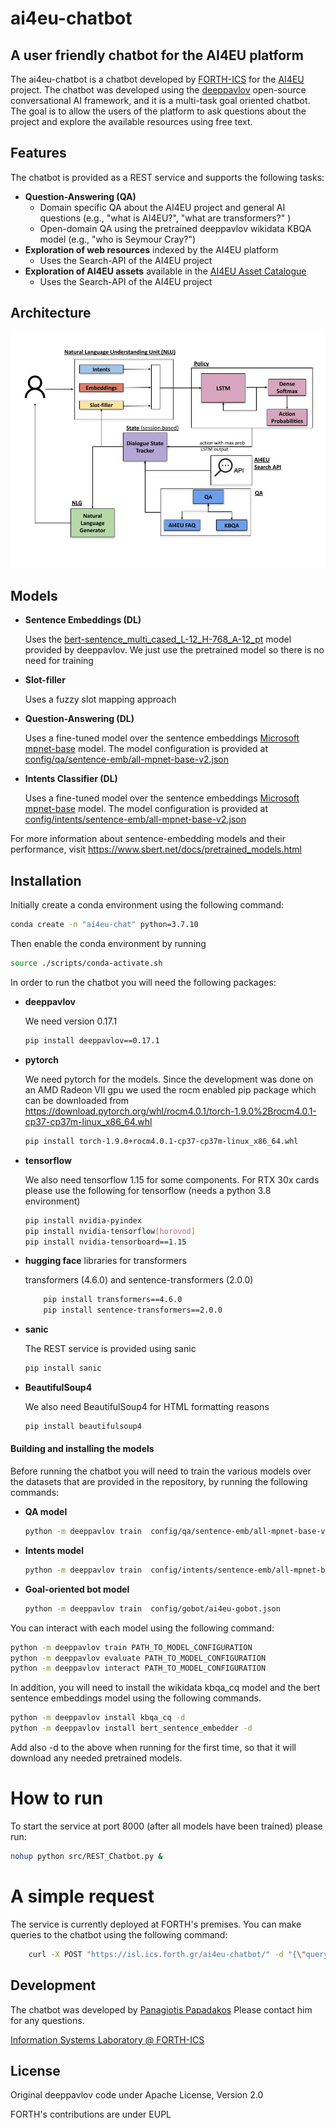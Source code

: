 # ai4eu-chatbot
## A user friendly chatbot for the AI4EU platform

The ai4eu-chatbot is a chatbot developed by [FORTH-ICS](https://www.ics.forth.gr/) for the [AI4EU](https://www.ai4europe.eu/) project. The chatbot was developed using the [deeppavlov](https://deeppavlov.ai/) open-source conversational AI framework, and it is a multi-task goal oriented chatbot. The goal is to allow the users of the platform to ask questions about the project and explore the available resources using free text.

## Features
The chatbot is provided as a REST service and supports the following tasks:
- **Question-Answering (QA)**
  - Domain specific QA about the AI4EU project and general AI questions (e.g., "what is AI4EU?", "what are transformers?" )
  - Open-domain QA using the pretrained deeppavlov wikidata KBQA model (e.g., "who is Seymour Cray?")
- **Exploration of web resources** indexed by the AI4EU platform 
  - Uses the Search-API of the AI4EU project
- **Exploration of AI4EU assets** available in the [AI4EU Asset Catalogue](https://www.ai4europe.eu/research/ai-catalog)
  - Uses the Search-API of the AI4EU project

## Architecture

![ai4eu-chatbot architecture](docs/architecture.jpg?raw=true "Title")

## Models

- **Sentence Embeddings (DL)**

   Uses the [bert-sentence_multi_cased_L-12_H-768_A-12_pt](https://github.com/deepmipt/DeepPavlov/blob/master/deeppavlov/configs/embedder/bert_sentence_embedder.json) model provided by deeppavlov. We just use the pretrained model so there is no need for training

- **Slot-filler**

  Uses a fuzzy slot mapping approach 

- **Question-Answering (DL)**

    Uses a fine-tuned model over the sentence embeddings [Microsoft mpnet-base](https://huggingface.co/microsoft/mpnet-base) model. The model configuration is provided at [config/qa/sentence-emb/all-mpnet-base-v2.json](https://github.com/ai4eu/ai4eu-chatbot/blob/main/config/qa/sentence-emb/all-mpnet-base-v2.json)

- **Intents Classifier (DL)**

   Uses a fine-tuned model over the sentence embeddings [Microsoft mpnet-base](https://huggingface.co/microsoft/mpnet-base) model. The model configuration is provided at [config/intents/sentence-emb/all-mpnet-base-v2.json](https://github.com/ai4eu/ai4eu-chatbot/blob/main/config/intents/sentence-emb/all-mpnet-base-v2.json)

For more information about sentence-embedding models and their performance, visit https://www.sbert.net/docs/pretrained_models.html

## Installation
Initially create a conda environment using the following command:
```sh
conda create -n "ai4eu-chat" python=3.7.10
```
Then enable the conda environment by running
```sh
source ./scripts/conda-activate.sh
```

In order to run the chatbot you will need the following packages:

- **deeppavlov**

    We need version 0.17.1
    ```sh
    pip install deeppavlov==0.17.1
    ```

- **pytorch**

    We need pytorch for the models. Since the development was done on an AMD Radeon VII gpu we used the rocm enabled pip package which can be downloaded from https://download.pytorch.org/whl/rocm4.0.1/torch-1.9.0%2Brocm4.0.1-cp37-cp37m-linux_x86_64.whl
    ```sh
    pip install torch-1.9.0+rocm4.0.1-cp37-cp37m-linux_x86_64.whl
    ```
- **tensorflow**

    We also need tensorflow 1.15 for some components. For RTX 30x cards please use the following for tensorflow (needs a python 3.8 environment)
    ```sh
    pip install nvidia-pyindex
    pip install nvidia-tensorflow[horovod]
    pip install nvidia-tensorboard==1.15
    ```
- **hugging face** libraries for transformers 

  transformers (4.6.0) and sentence-transformers (2.0.0)
  ```sh
      pip install transformers==4.6.0
      pip install sentence-transformers==2.0.0
  ```
- **sanic**

    The REST service is provided using sanic
    ```sh
    pip install sanic
    ```
- **BeautifulSoup4**

    We also need BeautifulSoup4 for HTML formatting reasons
    ```sh
    pip install beautifulsoup4
    ```

#### Building and installing the models
Before running the chatbot you will need to train the various models over the datasets that are provided in the repository,
by running the following commands:

- **QA model**
    ```sh
    python -m deeppavlov train  config/qa/sentence-emb/all-mpnet-base-v2.json
    ```
- **Intents model**
    ```sh
    python -m deeppavlov train  config/intents/sentence-emb/all-mpnet-base-v2.json
    ```
- **Goal-oriented bot model**
    ```sh
    python -m deeppavlov train  config/gobot/ai4eu-gobot.json
    ```

You can interact with each model using the following command:
```sh
python -m deeppavlov train PATH_TO_MODEL_CONFIGURATION
python -m deeppavlov evaluate PATH_TO_MODEL_CONFIGURATION
python -m deeppavlov interact PATH_TO_MODEL_CONFIGURATION
```

In addition, you will need to install the wikidata kbqa_cq model and the bert sentence embeddings model using the following commands.
```sh
python -m deeppavlov install kbqa_cq -d
python -m deeppavlov install bert_sentence_embedder -d
```

Add also -d to the above when running for the first time, so that it will  download any needed pretrained models.


# How to run
To start the service at port 8000 (after all models have been trained) please run:
```sh
nohup python src/REST_Chatbot.py &
```
# A simple request
The service is currently deployed at FORTH's premises. You can make queries to the chatbot using the following command:
```sh
    curl -X POST "https://isl.ics.forth.gr/ai4eu-chatbot/" -d "{\"query\":\"What is AI4EU?\"}"
```

## Development

The chatbot was developed by [Panagiotis Papadakos](mailto:papadako@ics.forth.gr)
Please contact him for any questions.

[Information Systems Laboratory @ FORTH-ICS](https://www.ics.forth.gr/isl/)


## License

Original deeppavlov code under Apache License, Version 2.0

FORTH's contributions are under EUPL


